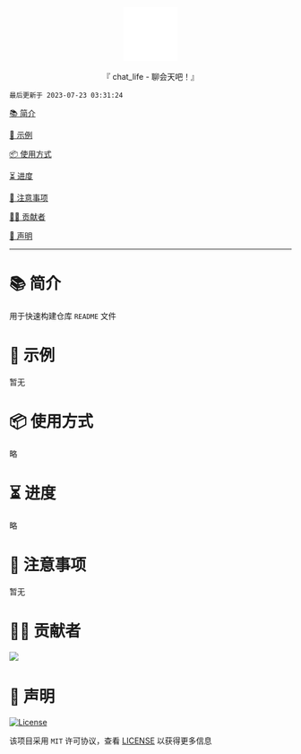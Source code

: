 <div align="center"> 
   <img id="chat_life" width="96" alt="chat_life" src="https://raw.githubusercontent.com/Cierra-Runis/chat_life/master/assets/images/icon.svg"> 
   <p>『 chat_life - 聊会天吧！』</p> 
 </div> 
  
 `最后更新于 2023-07-23 03:31:24` 
  
 [📚 简介](#-简介) 
  
 [📸 示例](#-示例) 
  
 [📦 使用方式](#-使用方式) 
  
 [⏳ 进度](#-进度) 
  
 [📌 注意事项](#-注意事项) 
  
 [🧑‍💻 贡献者](#-贡献者) 
  
 [🔦 声明](#-声明) 
  
 --- 
  
 # 📚 简介 
  
 用于快速构建仓库 `README` 文件 
  
 # 📸 示例 

  暂无
  
 # 📦 使用方式 
  
 略
  
 # ⏳ 进度 
  
 略
  
 # 📌 注意事项 

  暂无
  
 # 🧑‍💻 贡献者 
  
 <a href="https://github.com/Cierra-Runis/chat_life/graphs/contributors"> 
   <img src="https://contrib.rocks/image?repo=Cierra-Runis/chat_life" /> 
 </a> 
  
 # 🔦 声明 
  
 [![License](https://img.shields.io/github/license/Cierra-Runis/chat_life)](https://github.com/Cierra-Runis/chat_life/blob/master/LICENSE) 
  
 该项目采用 `MIT` 许可协议，查看 [LICENSE](https://github.com/Cierra-Runis/chat_life/blob/master/LICENSE) 以获得更多信息
